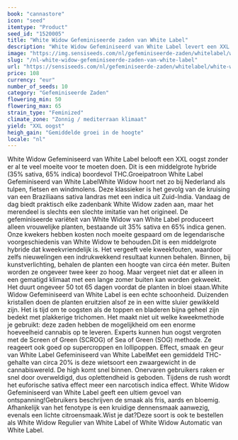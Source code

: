 ```yaml
---
book: "cannastore"
icon: "seed"
itemtype: "Product"
seed_id: "1520005"
title: "White Widow Gefeminiseerde zaden van White Label"
description: "White Widow Gefeminiseerd van White Label levert een XXL oogst zonder al te veel moeite. De witte trichomen sprankelen als kristallen in het licht."
image: "https://img.sensiseeds.com/nl/gefeminiseerde-zaden/whitelabel/white-widow-gefeminiseerd-image.png"
slug: "/nl-white-widow-gefeminiseerde-zaden-van-white-label"
url: "https://sensiseeds.com/nl/gefeminiseerde-zaden/whitelabel/white-widow-gefeminiseerd?a_aid=cannastore"
price: 108
currency: "eur"
number_of_seeds: 10
category: "Gefeminiseerde Zaden"
flowering_min: 50
flowering_max: 65
strain_type: "Feminized"
climate_zone: "Zonnig / mediterraan klimaat"
yield: "XXL oogst"
heigh_gain: "Gemiddelde groei in de hoogte"
locale: "nl"
---
```

White Widow Gefeminiseerd van White Label belooft een XXL oogst zonder er al te veel moeite voor te moeten doen. Dit is een middelgrote hybride (35% sativa, 65% indica) boordevol THC.Groeipatroon White Label Gefeminiseerd van White LabelWhite Widow hoort net zo bij Nederland als tulpen, fietsen en windmolens. Deze klassieker is het gevolg van de kruising van een Braziliaans sativa landras met een indica uit Zuid-India. Vandaag de dag biedt praktisch elke zadenbank White Widow zaden aan, maar het merendeel is slechts een slechte imitatie van het origineel. De gefeminiseerde variëteit van White Widow van White Label produceert alleen vrouwelijke planten, bestaande uit 35% sativa en 65% indica genen. Onze kwekers hebben kosten noch moeite gespaard om de legendarische voorgeschiedenis van White Widow te behouden.Dit is een middelgrote hybride dat kweekvriendelijk is. Het vergeeft vele kweekfouten, waardoor zelfs nieuwelingen een indrukwekkend resultaat kunnen behalen. Binnen, bij kunstverlichting, behalen de planten een hoogte van circa één meter. Buiten worden ze ongeveer twee keer zo hoog. Maar vergeet niet dat er alleen in een gematigd klimaat met een lange zomer buiten kan worden gekweekt. Het duurt ongeveer 50 tot 65 dagen voordat de planten in bloei staan.White Widow Gefeminiseerd van White Label is een echte schoonheid. Duizenden kristallen doen de planten eruitzien alsof ze in een witte sluier gewikkeld zijn. Het is tijd om te oogsten als de toppen en bladeren bijna geheel zijn bedekt met plakkerige trichomen. Het maakt niet uit welke kweekmethode je gebruikt: deze zaden hebben de mogelijkheid om een enorme hoeveelheid cannabis op te leveren. Experts kunnen hun oogst vergroten met de Screen of Green (SCROG) of Sea of Green (SOG) methode. Ze reageert ook goed op supercroppen en lollipoppen. Effect, smaak en geur van White Label Gefeminiseerd van White LabelMet een gemiddeld THC-gehalte van circa 20% is deze wietsoort een zwaargewicht in de cannabiswereld. De high komt snel binnen. Onervaren gebruikers raken er snel door overweldigd, dus oplettendheid is geboden. Tijdens de rush wordt het euforische sativa effect meer een narcotisch indica effect. White Widow Gefeminiseerd van White Label geeft een ultiem gevoel van ontspanning!Gebruikers beschrijven de smaak als fris, aards en bloemig. Afhankelijk van het fenotype is een kruidige dennensmaak aanwezig, evenals een lichte citroensmaak.Wist je dat?Deze soort is ook te bestellen als White Widow Regulier van White Label of White Widow Automatic van White Label.
